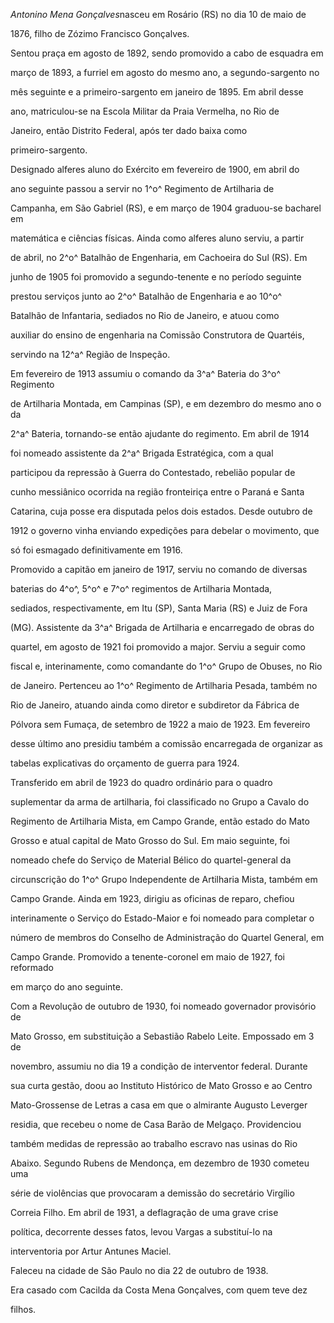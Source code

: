 

*Antonino Mena Gonçalves*nasceu em Rosário (RS) no dia 10 de maio de

1876, filho de Zózimo Francisco Gonçalves.



Sentou praça em agosto de 1892, sendo promovido a cabo de esquadra em

março de 1893, a furriel em agosto do mesmo ano, a segundo-sargento no

mês seguinte e a primeiro-sargento em janeiro de 1895. Em abril desse

ano, matriculou-se na Escola Militar da Praia Vermelha, no Rio de

Janeiro, então Distrito Federal, após ter dado baixa como

primeiro-sargento.



Designado alferes aluno do Exército em fevereiro de 1900, em abril do

ano seguinte passou a servir no 1^o^ Regimento de Artilharia de

Campanha, em São Gabriel (RS), e em março de 1904 graduou-se bacharel em

matemática e ciências físicas. Ainda como alferes aluno serviu, a partir

de abril, no 2^o^ Batalhão de Engenharia, em Cachoeira do Sul (RS). Em

junho de 1905 foi promovido a segundo-tenente e no período seguinte

prestou serviços junto ao 2^o^ Batalhão de Engenharia e ao 10^o^

Batalhão de Infantaria, sediados no Rio de Janeiro, e atuou como

auxiliar do ensino de engenharia na Comissão Construtora de Quartéis,

servindo na 12^a^ Região de Inspeção.



Em fevereiro de 1913 assumiu o comando da 3^a^ Bateria do 3^o^ Regimento

de Artilharia Montada, em Campinas (SP), e em dezembro do mesmo ano o da

2^a^ Bateria, tornando-se então ajudante do regimento. Em abril de 1914

foi nomeado assistente da 2^a^ Brigada Estratégica, com a qual

participou da repressão à Guerra do Contestado, rebelião popular de

cunho messiânico ocorrida na região fronteiriça entre o Paraná e Santa

Catarina, cuja posse era disputada pelos dois estados. Desde outubro de

1912 o governo vinha enviando expedições para debelar o movimento, que

só foi esmagado definitivamente em 1916.



Promovido a capitão em janeiro de 1917, serviu no comando de diversas

baterias do 4^o^, 5^o^ e 7^o^ regimentos de Artilharia Montada,

sediados, respectivamente, em Itu (SP), Santa Maria (RS) e Juiz de Fora

(MG). Assistente da 3^a^ Brigada de Artilharia e encarregado de obras do

quartel, em agosto de 1921 foi promovido a major. Serviu a seguir como

fiscal e, interinamente, como comandante do 1^o^ Grupo de Obuses, no Rio

de Janeiro. Pertenceu ao 1^o^ Regimento de Artilharia Pesada, também no

Rio de Janeiro, atuando ainda como diretor e subdiretor da Fábrica de

Pólvora sem Fumaça, de setembro de 1922 a maio de 1923. Em fevereiro

desse último ano presidiu também a comissão encarregada de organizar as

tabelas explicativas do orçamento de guerra para 1924.



Transferido em abril de 1923 do quadro ordinário para o quadro

suplementar da arma de artilharia, foi classificado no Grupo a Cavalo do

Regimento de Artilharia Mista, em Campo Grande, então estado do Mato

Grosso e atual capital de Mato Grosso do Sul. Em maio seguinte, foi

nomeado chefe do Serviço de Material Bélico do quartel-general da

circunscrição do 1^o^ Grupo Independente de Artilharia Mista, também em

Campo Grande. Ainda em 1923, dirigiu as oficinas de reparo, chefiou

interinamente o Serviço do Estado-Maior e foi nomeado para completar o

número de membros do Conselho de Administração do Quartel General, em

Campo Grande. Promovido a tenente-coronel em maio de 1927, foi reformado

em março do ano seguinte.



Com a Revolução de outubro de 1930, foi nomeado governador provisório de

Mato Grosso, em substituição a Sebastião Rabelo Leite. Empossado em 3 de

novembro, assumiu no dia 19 a condição de interventor federal. Durante

sua curta gestão, doou ao Instituto Histórico de Mato Grosso e ao Centro

Mato-Grossense de Letras a casa em que o almirante Augusto Leverger

residia, que recebeu o nome de Casa Barão de Melgaço. Providenciou

também medidas de repressão ao trabalho escravo nas usinas do Rio

Abaixo. Segundo Rubens de Mendonça, em dezembro de 1930 cometeu uma

série de violências que provocaram a demissão do secretário Virgílio

Correia Filho. Em abril de 1931, a deflagração de uma grave crise

política, decorrente desses fatos, levou Vargas a substituí-lo na

interventoria por Artur Antunes Maciel.



Faleceu na cidade de São Paulo no dia 22 de outubro de 1938.



Era casado com Cacilda da Costa Mena Gonçalves, com quem teve dez

filhos.



